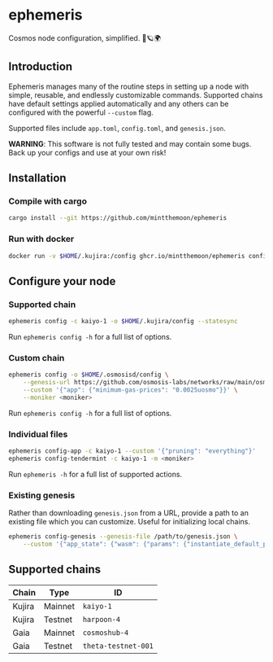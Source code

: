 # ephemeris
Cosmos node configuration, simplified. 🚀🪐🌍

## Introduction
Ephemeris manages many of the routine steps in setting up a node with simple, reusable, and endlessly customizable commands. Supported chains have default settings applied automatically and any others can be configured with the powerful `--custom` flag.

Supported files include `app.toml`, `config.toml`, and `genesis.json`.

**WARNING**: This software is not fully tested and may contain some bugs. Back up your configs and use at your own risk!

## Installation
### Compile with cargo
```bash
cargo install --git https://github.com/mintthemoon/ephemeris
```

### Run with docker
```bash
docker run -v $HOME/.kujira:/config ghcr.io/mintthemoon/ephemeris config -o /config <...>
```

## Configure your node
### Supported chain
```bash
ephemeris config -c kaiyo-1 -o $HOME/.kujira/config --statesync
```
Run `ephemeris config -h` for a full list of options.

### Custom chain
```bash
ephemeris config -o $HOME/.osmosisd/config \
    --genesis-url https://github.com/osmosis-labs/networks/raw/main/osmosis-1/genesis.json \
    --custom '{"app": {"minimum-gas-prices": "0.0025uosmo"}}' \
    --moniker <moniker>
```
Run `ephemeris config -h` for a full list of options.


### Individual files
```bash
ephemeris config-app -c kaiyo-1 --custom '{"pruning": "everything"}'
ephemeris config-tendermint -c kaiyo-1 -m <moniker>
```
Run `ephemeris -h` for a full list of supported actions.

### Existing genesis
Rather than downloading `genesis.json` from a URL, provide a path to an existing file which you can customize. Useful for initializing local chains.
```bash
ephemeris config-genesis --genesis-file /path/to/genesis.json \
    --custom '{"app_state": {"wasm": {"params": {"instantiate_default_permission": "Everybody"}}}}'
```

## Supported chains
| Chain | Type | ID |
| ----- | ---- | -- |
| Kujira | Mainnet | `kaiyo-1` |
| Kujira | Testnet | `harpoon-4` |
| Gaia | Mainnet | `cosmoshub-4` |
| Gaia | Testnet | `theta-testnet-001` |
